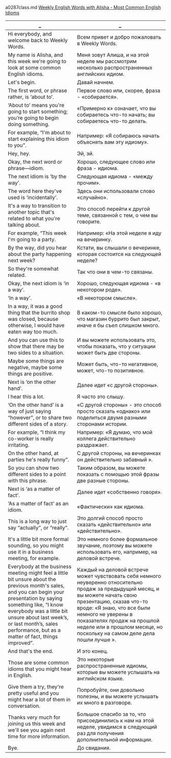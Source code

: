 a0287class.md
[Weekly English Words with Alisha - Most Common English Idioms](https://www.youtube.com/watch?v=QLE708Z0Lnc)





_|_
--|--
Hi everybody, and welcome back to Weekly Words.|Всем привет и добро пожаловать в Weekly Words.
My name is Alisha, and this week we're going to look at some common English idioms.|Меня зовут Алиша, и на этой неделе мы рассмотрим несколько распространенных английских идиом.
Let's begin.|Давай начнем.
The first word, or phrase rather, is ‘about to’.|Первое слово или, скорее, фраза - «собирается».
‘About to’ means you're going to start something; you’re going to begin doing something.|«Примерно к» означает, что вы собираетесь что-то начать; вы собираетесь что-то делать.
For example, “I'm about to start explaining this idiom to you”.|Например: «Я собираюсь начать объяснять вам эту идиому».
Hey, hey.|Эй, эй.
Okay, the next word or phrase—idiom.|Хорошо, следующее слово или фраза - идиома.
The next idiom is ‘by the way’.|Следующая идиома - «между прочим».
The word here they've used is ‘incidentally’.|Здесь они использовали слово «случайно».
It's a way to transition to another topic that's related to what you're talking about.|Это способ перейти к другой теме, связанной с тем, о чем вы говорите.
For example, “This week I'm going to a party.|Например: «На этой неделе я иду на вечеринку.
By the way, did you hear about the party happening next week?|Кстати, вы слышали о вечеринке, которая состоится на следующей неделе?
So they're somewhat related.|Так что они в чем-то связаны.
Okay, the next idiom is ‘in a way’.|Хорошо, следующая идиома - «в некотором роде».
‘In a way’.|«В некотором смысле».
In a way, it was a good thing that the burrito shop was closed, because otherwise, I would have eaten way too much.|В каком-то смысле было хорошо, что магазин буррито был закрыт, иначе я бы съел слишком много.
And you can use this to show that there may be two sides to a situation.|И вы можете использовать это, чтобы показать, что у ситуации может быть две стороны.
Maybe some things are negative, maybe some things are positive.|Может быть, что-то негативное, может, что-то позитивное.
Next is ‘on the other hand’.|Далее идет «с другой стороны».
I hear this a lot.|Я часто это слышу.
‘On the other hand’ is a way of just saying “however”, or to share two different sides of a story.|«С другой стороны» - это способ просто сказать «однако» или поделиться двумя разными сторонами истории.
For example, “I think my co-worker is really irritating.|Например: «Я думаю, что мой коллега действительно раздражает.
On the other hand, at parties he's really funny”.|С другой стороны, на вечеринках он действительно забавный ».
So you can show two different sides to a point with this phrase.|Таким образом, вы можете показать с помощью этой фразы две разные стороны.
Next is ‘as a matter of fact’.|Далее идет «собственно говоря».
‘As a matter of fact’ as an idiom.|«Фактически» как идиома.
This is a long way to just say “actually”, or “really”.|Это долгий способ просто сказать «действительно» или «действительно».
It's a little bit more formal sounding, so you might use it in a business meeting, for example.|Это немного более формальное звучание, поэтому вы можете использовать его, например, на деловой встрече.
Everybody at the business meeting might feel a little bit unsure about the previous month's sales, and you can begin your presentation by saying something like, “I know everybody was a little bit unsure about last week’s, or last month’s, sales performance, but as a matter of fact, things improved”.|Каждый на деловой встрече может чувствовать себя немного неуверенно относительно продаж за предыдущий месяц, и вы можете начать свою презентацию, сказав что-то вроде: «Я знаю, что все были немного не уверены в показателях продаж на прошлой неделе или в прошлом месяце, но поскольку на самом деле дела пошли лучше ».
And that's the end.|И это конец.
Those are some common idioms that you might hear in English.|Это некоторые распространенные идиомы, которые вы можете услышать на английском языке.
Give them a try, they're pretty useful and you might hear a lot of them in conversation.|Попробуйте, они довольно полезны, и вы можете услышать их много в разговоре.
Thanks very much for joining us this week and we'll see you again next time for more information.|Большое спасибо за то, что присоединились к нам на этой неделе, увидимся в следующий раз для получения дополнительной информации.
Bye.|До свидания.
